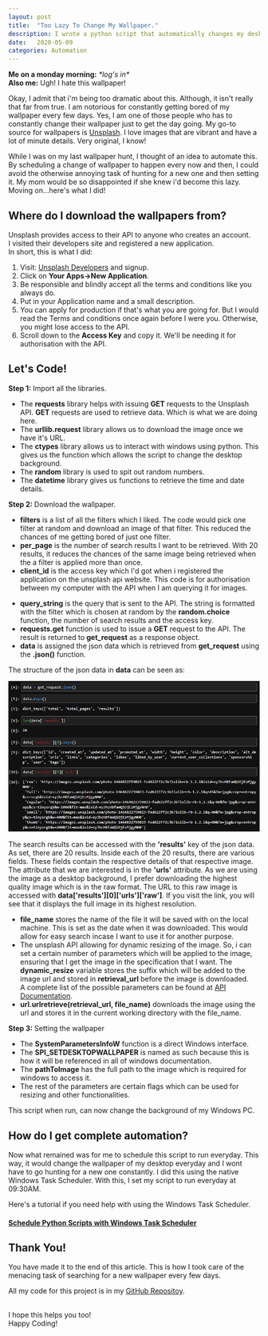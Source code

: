 ```yaml
---
layout: post
title:  "Too Lazy To Change My Wallpaper."
description: I wrote a python script that automatically changes my desktop wallpaper everyday. 
date:   2020-05-09
categories: Automation
---
```

<p><b>Me on a monday morning:</b> <i>*log's in*</i>
<br/><b>Also me:</b> Ugh! I hate this wallpaper!</p>
<p> Okay, I admit that i'm being too dramatic about this. Although, it isn't really that far from true. I am notorious for constantly getting bored of my wallpaper every few days. Yes, I am one of those people who has to constantly change their wallpaper just to get the day going. My go-to source for wallpapers is <a href="https://unsplash.com/" target="_blank">Unsplash</a>. I love images that are vibrant and have a lot of minute details. Very original, I know!</p>
<p> While I was on my last wallpaper hunt, I thought of an idea to automate this. By scheduling a change of wallpaper to happen every now and then, I could avoid the otherwise annoying task of hunting for a new one and then setting it. My mom would be so disappointed if she knew i'd become this lazy.<br/> Moving on...here's what I did!</p>

<!-- Section One -->
<h2><b> Where do I download the wallpapers from? </b></h2>
<p> Unsplash provides access to their API to anyone who creates an account.
<br/>I visited their developers site and registered a new application.
<br/> In short, this is what I did:<br/>
<ol>
    <li>Visit:  <a href="https://unsplash.com/developers"> Unsplash Developers</a> and signup.</li>
    <li>Click on <b>Your Apps->New Application</b>.</li>
    <li>Be responsible and blindly accept all the terms and conditions like you always do. </li>
    <li>Put in your Application name and a small description.</li>
    <li>You can apply for production if that's what you are going for. But I would read the Terms and conditions once again before I were you. Otherwise, you might lose access to the API.</li>
    <li>Scroll down to the <b>Access Key</b> and copy it. We'll be needing it for authorisation with the API.</li>
</ol>
</p>

<!-- Section Two-->
<h2><b>Let's Code!</b></h2>
<p><b>Step 1:</b> Import all the libraries.</p>

<script src="https://gist.github.com/agk98/602f4f9bdb348601301cec8bd0a1ca9f.js"></script>

<ul>
    <li> The <b>requests</b> library helps with issuing <b>GET</b> requests to the Unsplash API. <b>GET</b> requests are used to retrieve data. Which is what we are doing here.</li>
    <li> The <b>urllib.request</b> library allows us to download the image once we have it's URL.</li>
    <li> The <b>ctypes</b> library allows us to interact with windows using python. This gives us the function which allows the script to change the desktop background.</li>
    <li> The <b>random</b> library is used to spit out random numbers. </li>
    <li> The <b>datetime</b> library gives us functions to retrieve the time and date details.</li>
</ul> 

<p><b>Step 2:</b> Download the wallpaper.</p>

<script src="https://gist.github.com/agk98/2721c8ad483b420a002092efb0efd5f5.js"></script>

<ul>
    <li> <b>filters</b> is a list of all the filters which I liked. The code would pick one filter at random and download an image of that filter. This reduced the chances of me getting bored of just one filter.</li>
    <li> <b>per_page</b> is the number of search results I want to be retrieved. With 20 results, it reduces the chances of the same image being retrieved when the a filter is applied more than once.</li>
    <li> <b>client_id</b> is the access key which I'd got when i registered the application on the unsplash api website. This code is for authorisation between my computer with the API when I am querying it for images. </li>
</ul>

<script src="https://gist.github.com/agk98/7a2cde11c2fb79799d8bb1fc90c77b3c.js"></script>

<ul>
    <li> <b>query_string</b> is the query that is sent to the API. The string is formatted with the filter which is chosen at random by the <b>random.choice</b> function, the number of search results and the access key.</li>
    <li> <b>requests.get</b> function is used to issue a <b>GET</b> request to the API. The result is returned to <b>get_request</b> as a response object.</li>
    <li> <b>data</b> is assigned the json data which is retrieved from <b>get_request</b> using the <b>.json()</b> function.</li>
</ul>

<p> The structure of the json data in <b>data</b> can be seen as:</p>
<div style="text-align:center">
    <img src="/images/blog_2_image_data.png">
</div>
<p> The search results can be accessed with the <b>'results'</b> key of the json data. As set, there are 20 results. Inside each of the 20 results, there are various fields. These fields contain the respective details of that respective image. The attribute that we are interested is in the <b>'urls'</b> attribute. 
As we are using the image as a desktop background, I prefer downloading the highest quality image which is in the raw format. The URL to this raw image is accessed with <b> data['results'][0]['urls']['raw']</b>. If you visit the link, you will see that it displays the full image in its highest resolution.

<script src="https://gist.github.com/agk98/3b01cc00064adee90b187ab8639de19f.js"></script>

<ul>
    <li> <b>file_name</b> stores the name of the file it will be saved with on the local machine. This is set as the date when it was downloaded. This would allow for easy search incase I want to use it for another purpose.</li>
    <li> The unsplash API allowing for dynamic resizing of the image. So, i can set a certain number of parameters which will be applied to the image, ensuring that I get the image in the specification that I want. The <b>dynamic_resize</b> variable stores the suffix which will be added to the image url and stored in <b>retrieval_url</b> before the image is downloaded.<br/>
    A complete list of the possible parameters can be found at <a href="https://unsplash.com/documentation">API Documentation</a>.</li>
    <li> <b>url.urlretrieve(retrieval_url, file_name)</b> downloads the image using the url and stores it in the current working directory with the file_name. </b></li>
</ul>

<p><b>Step 3:</b> Setting the wallpaper</p>
<script src="https://gist.github.com/agk98/d57b06059621c18fa926613e28a68648.js"></script>
<ul>
    <li> The <b>SystemParametersInfoW</b> function is a direct Windows interface.</li>
    <li> The <b>SPI_SETDESKTOPWALLPAPER</b> is named as such because this is how it will be referenced in all of windows documentation.</li>
    <li> The <b>pathToImage</b> has the full path to the image which is required for windows to access it.</li>
    <li> The rest of the parameters are certain flags which can be used for resizing and other functionalities.</li>
</ul>

<p> This script when run, can now change the background of my Windows PC.</p>

<!-- Section Three -->
<h2><b>How do I get complete automation?</b></h2>
<p> Now what remained was for me to schedule this script to run everyday. This way, it would change the wallpaper of my desktop everyday and I wont have to go hunting for a new one constantly. I did this using the native Windows Task Scheduler. With this, I set my script to run everyday at 09:30AM.</p>
<p> Here's a tutorial if you need help with using the Windows Task Scheduler. </p>
<h4><u><b><a href="https://www.youtube.com/watch?v=n2Cr_YRQk7o" target="_blank"> Schedule Python Scripts with Windows Task Scheduler</a></b></u></h4>

<h2><b> Thank You!</b></h2>
<p> You have made it to the end of this article. This is how I took care of the menacing task of searching for a new wallpaper every few days.<p>
<p> All my code for this project is in my <a href="https://github.com/agk98/auto_wallpaper" target="_blank"> GitHub Repositoy</a>.</p>
<br/> 
I hope this helps you too!<br/>
Happy Coding!</p> 

